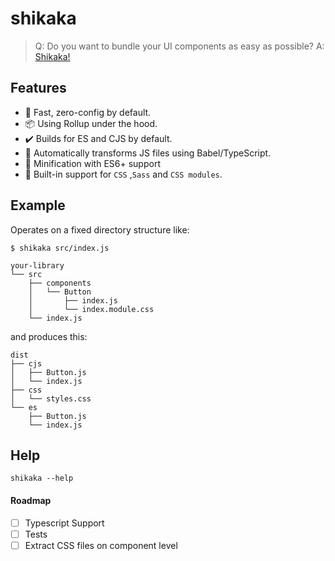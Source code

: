 # shikaka

> Q: Do you want to bundle your UI components as easy as possible?
> A: [Shikaka!](https://www.youtube.com/watch?v=PcjFVTI4_Gw)

## Features

- 🚀 Fast, zero-config by default.
- 📦 Using Rollup under the hood.
- ✔️ Builds for ES and CJS by default.
- 🚗 Automatically transforms JS files using Babel/TypeScript.
- 💼 Minification with ES6+ support
- 💅 Built-in support for `CSS` ,`Sass` and `CSS modules`.

## Example

Operates on a fixed directory structure like:

```
$ shikaka src/index.js

your-library
└── src
    ├── components
    │   └── Button
    │       ├── index.js
    │       └── index.module.css
    └── index.js
```

and produces this:

```
dist
├── cjs
│   ├── Button.js
│   └── index.js
├── css
│   └── styles.css
└── es
    ├── Button.js
    └── index.js
```

## Help

```
shikaka --help
```

#### Roadmap

- [ ] Typescript Support
- [ ] Tests
- [ ] Extract CSS files on component level
